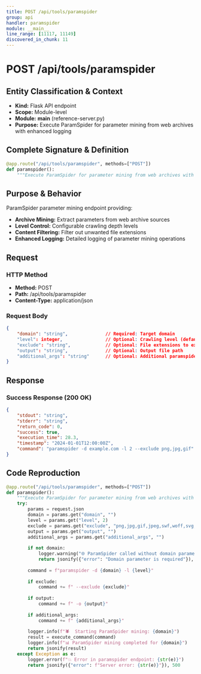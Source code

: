 ```yaml
---
title: POST /api/tools/paramspider
group: api
handler: paramspider
module: __main__
line_range: [11117, 11149]
discovered_in_chunk: 11
---
```


# POST /api/tools/paramspider

## Entity Classification & Context
- **Kind:** Flask API endpoint
- **Scope:** Module-level
- **Module:** __main__ (reference-server.py)
- **Purpose:** Execute ParamSpider for parameter mining from web archives with enhanced logging

## Complete Signature & Definition
```python
@app.route("/api/tools/paramspider", methods=["POST"])
def paramspider():
    """Execute ParamSpider for parameter mining from web archives with enhanced logging"""
```

## Purpose & Behavior
ParamSpider parameter mining endpoint providing:
- **Archive Mining:** Extract parameters from web archive sources
- **Level Control:** Configurable crawling depth levels
- **Content Filtering:** Filter out unwanted file extensions
- **Enhanced Logging:** Detailed logging of parameter mining operations

## Request

### HTTP Method
- **Method:** POST
- **Path:** /api/tools/paramspider
- **Content-Type:** application/json

### Request Body
```json
{
    "domain": "string",              // Required: Target domain
    "level": integer,                // Optional: Crawling level (default: 2)
    "exclude": "string",             // Optional: File extensions to exclude
    "output": "string",              // Optional: Output file path
    "additional_args": "string"      // Optional: Additional paramspider arguments
}
```

## Response

### Success Response (200 OK)
```json
{
    "stdout": "string",
    "stderr": "string",
    "return_code": 0,
    "success": true,
    "execution_time": 28.3,
    "timestamp": "2024-01-01T12:00:00Z",
    "command": "paramspider -d example.com -l 2 --exclude png,jpg,gif"
}
```

## Code Reproduction
```python
@app.route("/api/tools/paramspider", methods=["POST"])
def paramspider():
    """Execute ParamSpider for parameter mining from web archives with enhanced logging"""
    try:
        params = request.json
        domain = params.get("domain", "")
        level = params.get("level", 2)
        exclude = params.get("exclude", "png,jpg,gif,jpeg,swf,woff,svg,pdf,css,ico")
        output = params.get("output", "")
        additional_args = params.get("additional_args", "")
        
        if not domain:
            logger.warning("🌐 ParamSpider called without domain parameter")
            return jsonify({"error": "Domain parameter is required"}), 400
        
        command = f"paramspider -d {domain} -l {level}"
        
        if exclude:
            command += f" --exclude {exclude}"
        
        if output:
            command += f" -o {output}"
        
        if additional_args:
            command += f" {additional_args}"
        
        logger.info(f"🕷️  Starting ParamSpider mining: {domain}")
        result = execute_command(command)
        logger.info(f"📊 ParamSpider mining completed for {domain}")
        return jsonify(result)
    except Exception as e:
        logger.error(f"💥 Error in paramspider endpoint: {str(e)}")
        return jsonify({"error": f"Server error: {str(e)}"}), 500
```
